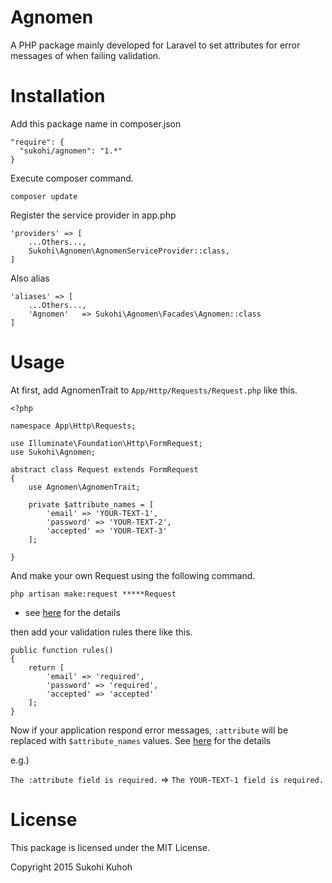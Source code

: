 # Agnomen
A PHP package mainly developed for Laravel to set attributes for error messages of when failing validation.


Installation
====

Add this package name in composer.json

    "require": {
      "sukohi/agnomen": "1.*"
    }

Execute composer command.

    composer update

Register the service provider in app.php

    'providers' => [
        ...Others...,  
        Sukohi\Agnomen\AgnomenServiceProvider::class,
    ]

Also alias

    'aliases' => [
        ...Others...,  
        'Agnomen'   => Sukohi\Agnomen\Facades\Agnomen::class
    ]

Usage
====

At first, add AgnomenTrait to `App/Http/Requests/Request.php` like this.

    <?php
    
    namespace App\Http\Requests;
    
    use Illuminate\Foundation\Http\FormRequest;
    use Sukohi\Agnomen;
    
    abstract class Request extends FormRequest
    {
        use Agnomen\AgnomenTrait;
    
        private $attribute_names = [
            'email' => 'YOUR-TEXT-1',
            'password' => 'YOUR-TEXT-2',
            'accepted' => 'YOUR-TEXT-3'
        ];
    
    }


And make your own Request using the following command.

    php artisan make:request *****Request

* see [here](http://laravel.com/docs/5.1/validation#form-request-validation) for the details

then add your validation rules there like this.

    public function rules()
    {
        return [
            'email' => 'required',
            'password' => 'required', 
            'accepted' => 'accepted'
        ];
    }

Now if your application respond error messages, `:attribute` will be replaced with `$attribute_names` values. See [here](http://laravel.com/docs/5.1/validation#custom-error-messages) for the details

e.g.)  
  
`The :attribute field is required.`  =>  `The YOUR-TEXT-1 field is required.`

License
====

This package is licensed under the MIT License.

Copyright 2015 Sukohi Kuhoh